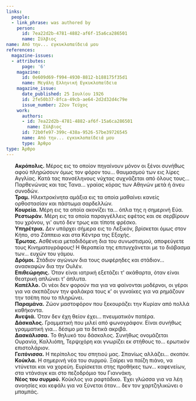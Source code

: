 ```yaml
---
links:
  people:
  - link_phrase: was authored by
    person:
      id: 7ea22d2b-4781-4882-af6f-15a6ca286501
      name: Σύλβιος
name: Από την... εγκυκλοπαίδειά μου
references:
  magazine-issues:
  - attributes:
      page: '6'
    magazine:
      id: 0e609d69-f994-4930-8812-b188175f35d1
      name: Μεγάλη Ελληνική Εγκυκλοπαίδεια
    magazine_issue:
      date_published: 25 Ιουλίου 1926
      id: 2fe50b37-8fca-49cb-ae64-2d2d32d4c79e
      issue_number: 22ον Τεύχος
    work:
      authors:
      - id: 7ea22d2b-4781-4882-af6f-15a6ca286501
        name: Σύλβιος
      id: 72b0fe97-399c-438a-9526-57be39726545
      name: Από την... εγκυκλοπαίδειά μου
      type: Άρθρο
type: Άρθρο
---
```


<main class="content" itemprop="text">
<ol style="list-style-type: none">
  <li>
    <b>Ακρόπολις.</b> Μέρος εις το οποίον πηγαίνουν μόνον οι ξένοι συνήθως αφού πληρώσουν όμως τον φόρον του...
    θαυμασμού των εις λίρες Αγγλίας. Κατά τας πανσέληνους νύχτας συχνάζεται από όλους τους... Παρθενώνας και τας Τανα...
    γραίας κόρας των Αθηνών μετά ή άνευ συνοδών.
  </li>
  <li>
    <b>Τραμ.</b> Ηλεκτροκίνητα αμάξια εις τα οποία μαθαίνει κανείς ορθοστασίαν και πάστωμα σαρδελλών.
  </li>
  <li>
    <b>Κουρεία.</b> Μέρη εις τα οποία ακονίζει τα... όπλα της η σημερινή Εύα.
  </li>
  <li>
    <b>Ρεστωράν.</b> Μέρη εις τα οποία παραγγέλλεις εφέτος και σε σερβίρουν του χρόνου, γι' αυτό δεν τρως και τίποτε
    φρέσκο.
  </li>
  <li>
    <b>Υπηρέτρια.</b> Δεν υπάρχει σήμερα εις το Λεξικόν, βρίσκεται όμως στον Κήπο, στο Ζάππειο και στα Κέντρα της
    Εξοχής.
  </li>
  <li>
    <b>Έρωτας.</b> Ασθένεια μεταδιδόμενη δια του συνωστισμού, αποφεύγετε τους Κινηματογράφους! Η θεραπεία της
    επιτυγχάνεται με το διάβασμα των... ευχών του γάμου.
  </li>
  <li>
    <b>Δρόμοι.</b> Στάδιον αγώνων δια τους σωφέρηδες και στάδιον... ανασκαφών δια την Ουλέν.
  </li>
  <li>
    <b>Επιθεώρησις.</b> Όταν είναι ιατρική εξετάζει τ' ακάθαρτα, όταν είναι θεατρική απλώνει τ' άπλυτα.
  </li>
  <li>
    <b>Καπέλλο.</b> Οι νέοι δεν φορούν πια για να φαίνονται μοδέρνοι, οι γέροι για να σκεπάζουν την φαλάκρα τους κ' οι
    γυναίκες για να ρημάζουν την τσέπη που το πληρώνει.
  </li>
  <li>
    <b>Παραμάνα.</b> Ζώον μαστοφόρον που ξεκουράζει την Κυρίαν από πολλά καθήκοντα.
  </li>
  <li>
    <b>Ανεψιά.</b> Όταν δεν έχη θείον έχει... πνευματικόν πατέρα.
  </li>
  <li>
    <b>Δάσκαλος.</b> Γραμματική που μιλεί από φωνογράφον. Είναι συνήθως γραμματική για... δέσιμο μα τα δετικά ακριβά.
  </li>
  <li>
    <b>Δασκάλισσα.</b> Το θηλυκό του δάσκαλος. Συνήθως ονομάζεται Ουρανία, Καλλιόπη, Τερψιχόρη και γνωρίζει εκ στήθους
    το... ερωτικόν επιστολάριον.
  </li>
  <li>
    <b>Γειτόνισσα.</b> Η περίπολος του σπητιού μας. Σπανίως αλλάζει... σκοπόν.
  </li>
  <li>
    <b>Κούκλα.</b> Η σημερινή νέα του συρμού. Ξαίρει να παίζη πιάνο, να ντύνεται και να χορεύη. Ευρίσκεται στης προθήκες
    των... καφενείων, στα ντάνσιγκ και στο πεζοδρόμιο του Γιαννάκη.
  </li>
  <li>
    <b>Νέος του συρμού.</b> Κούκλος για ραφτάδικο. Έχει γλώσσα για να λέη ανοησίες και κεφάλι για να ξύνεται όταν... δεν
    τον χαρτζηλικώνει ο μπαμπάς.
  </li>
</ol>
</main>
